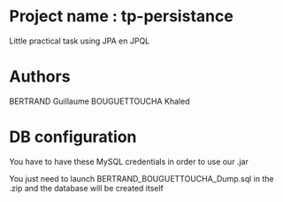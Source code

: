 # Project name : tp-persistance
Little practical task using JPA en JPQL

# Authors
BERTRAND Guillaume
BOUGUETTOUCHA Khaled

# DB configuration

You have to have these MySQL credentials in order to use our .jar

You just need to launch BERTRAND_BOUGUETTOUCHA_Dump.sql in the .zip and the database will be created itself
